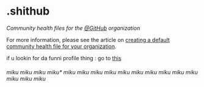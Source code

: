 # .**shit**hub

*Community health files for the [@GitHub](https://github.com/github) organization*

For more information, please see the article on [creating a default community health file for your organization](https://help.github.com/en/articles/creating-a-default-community-health-file-for-your-organization).


if u lookin for da funni profile thing : go to [this](https://github.com/LogicalMelon151/githublmao/blob/main/profile/README.md)



###### *miku* *miku* *miku* *miku** *miku* *miku* *miku* *miku* *miku* *miku* *miku* *miku* *miku* *miku* *miku* *miku* *miku*
